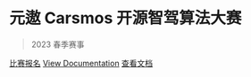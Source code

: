# 元遨 Carsmos 开源智驾算法大赛

> 2023 春季赛事

[比赛报名](https://race.carsmos.cn/)
[View Documentation](en/README)
[查看文档](README)

